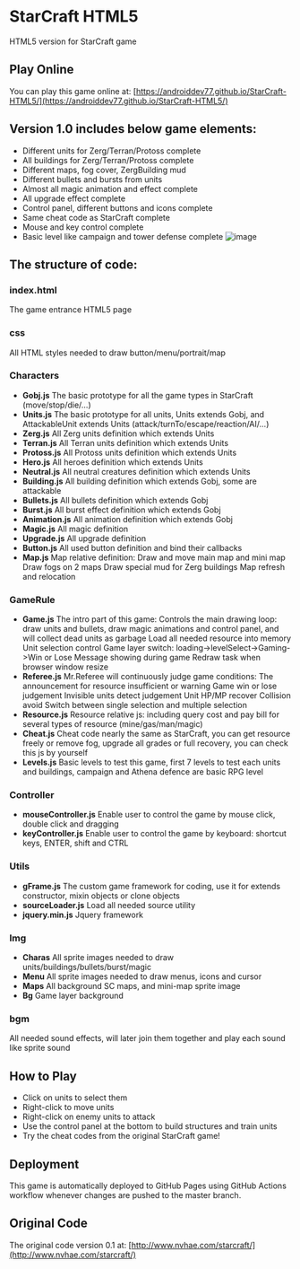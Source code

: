 # StarCraft HTML5
HTML5 version for StarCraft game

## Play Online
You can play this game online at: [https://androiddev77.github.io/StarCraft-HTML5/](https://androiddev77.github.io/StarCraft-HTML5/)

## Version 1.0 includes below game elements:
* Different units for Zerg/Terran/Protoss complete
* All buildings for Zerg/Terran/Protoss complete
* Different maps, fog cover, ZergBuilding mud
* Different bullets and bursts from units
* Almost all magic animation and effect complete
* All upgrade effect complete
* Control panel, different buttons and icons complete
* Same cheat code as StarCraft complete
* Mouse and key control complete
* Basic level like campaign and tower defense complete
 ![image](https://github.com/gloomyson/StarCraft/raw/master/img/Demo/Demo.jpg)

## The structure of code:
### index.html
The game entrance HTML5 page

### css
All HTML styles needed to draw button/menu/portrait/map

### Characters
* **Gobj.js**
The basic prototype for all the game types in StarCraft (move/stop/die/...)
* **Units.js**
The basic prototype for all units, Units extends Gobj, and AttackableUnit extends Units (attack/turnTo/escape/reaction/AI/...)
* **Zerg.js**
All Zerg units definition which extends Units
* **Terran.js**
All Terran units definition which extends Units
* **Protoss.js**
All Protoss units definition which extends Units
* **Hero.js**
All heroes definition which extends Units
* **Neutral.js**
All neutral creatures definition which extends Units
* **Building.js**
All building definition which extends Gobj, some are attackable
* **Bullets.js**
All bullets definition which extends Gobj
* **Burst.js**
All burst effect definition which extends Gobj
* **Animation.js**
All animation definition which extends Gobj
* **Magic.js**
All magic definition
* **Upgrade.js**
All upgrade definition
* **Button.js**
All used button definition and bind their callbacks
* **Map.js**
Map relative definition:
Draw and move main map and mini map
Draw fogs on 2 maps
Draw special mud for Zerg buildings
Map refresh and relocation

### GameRule
* **Game.js**
The intro part of this game:
Controls the main drawing loop: draw units and bullets, draw magic animations and control panel, and will collect dead units as garbage
Load all needed resource into memory
Unit selection control
Game layer switch: loading->levelSelect->Gaming->Win or Lose
Message showing during game
Redraw task when browser window resize
* **Referee.js**
Mr.Referee will continuously judge game conditions:
  The announcement for resource insufficient or warning
  Game win or lose judgement
  Invisible units detect judgement
  Unit HP/MP recover
  Collision avoid
  Switch between single selection and multiple selection
* **Resource.js**
Resource relative js: including query cost and pay bill for several types of resource (mine/gas/man/magic)
* **Cheat.js**
Cheat code nearly the same as StarCraft, you can get resource freely or remove fog, upgrade all grades or full recovery, you can check this js by yourself
* **Levels.js**
Basic levels to test this game, first 7 levels to test each units and buildings, campaign and Athena defence are basic RPG level

### Controller
* **mouseController.js**
Enable user to control the game by mouse click, double click and dragging
* **keyController.js**
Enable user to control the game by keyboard: shortcut keys, ENTER, shift and CTRL

### Utils
* **gFrame.js**
The custom game framework for coding, use it for extends constructor, mixin objects or clone objects
* **sourceLoader.js**
Load all needed source utility
* **jquery.min.js**
Jquery framework

### Img
* **Charas**
All sprite images needed to draw units/buildings/bullets/burst/magic
* **Menu**
All sprite images needed to draw menus, icons and cursor
* **Maps**
All background SC maps, and mini-map sprite image
* **Bg**
Game layer background

### bgm
All needed sound effects, will later join them together and play each sound like sprite sound

## How to Play
- Click on units to select them
- Right-click to move units
- Right-click on enemy units to attack
- Use the control panel at the bottom to build structures and train units
- Try the cheat codes from the original StarCraft game!

## Deployment
This game is automatically deployed to GitHub Pages using GitHub Actions workflow whenever changes are pushed to the master branch.

## Original Code
The original code version 0.1 at:
[http://www.nvhae.com/starcraft/](http://www.nvhae.com/starcraft/)
